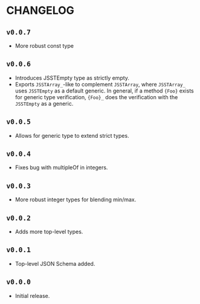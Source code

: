 # CHANGELOG

## `v0.0.7`

* More robust const type

## `v0.0.6`

* Introduces JSSTEmpty type as strictly empty.
* Exports `JSSTArray_`-like to complement `JSSTArray`, where `JSSTArray_` uses `JSSTEmpty` as a default generic. In general, if a method `{Foo}` exists for generic type verification, `{Foo}_` does the verification with the `JSSTEmpty` as a generic. 

## `v0.0.5`

* Allows for generic type to extend strict types.

## `v0.0.4`

* Fixes bug with multipleOf in integers.

## `v0.0.3`

* More robust integer types for blending min/max.

## `v0.0.2`

* Adds more top-level types.

## `v0.0.1`

* Top-level JSON Schema added.

## `v0.0.0`

* Initial release.